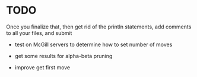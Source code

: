 # TODO

Once you finalize that, then get rid of the println statements, add
comments to all your files, and submit
- test on McGill servers to determine how to set number of moves

- get some results for alpha-beta pruning

- improve get first move